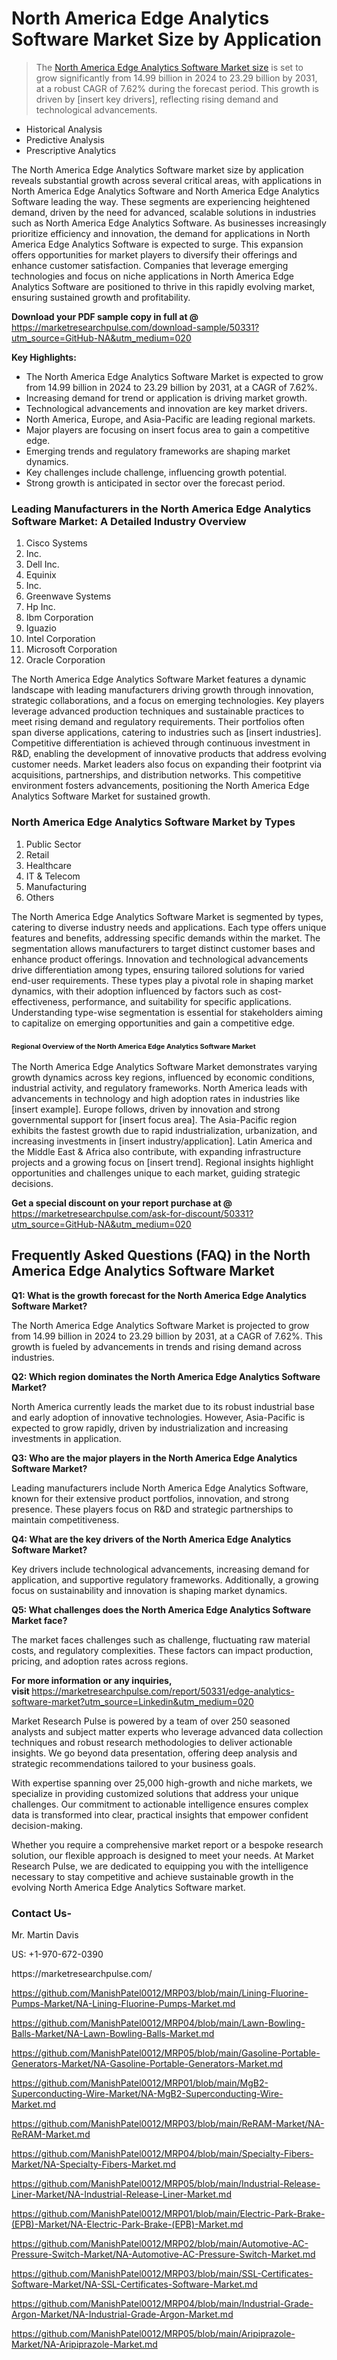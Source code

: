 <h1>North America Edge Analytics Software Market&nbsp;Size by Application</h1><blockquote><p>The <a href="https://marketresearchpulse.com/download-sample/50331?utm_source=GitHub-NA&amp;utm_medium=020">North America Edge Analytics Software Market size</a> is set to grow significantly from 14.99 billion in 2024 to 23.29 billion by 2031, at a robust CAGR of 7.62% during the forecast period. This growth is driven by [insert key drivers], reflecting rising demand and technological advancements.</p></blockquote><ul><li>Historical Analysis<li> Predictive Analysis<li> Prescriptive Analytics</li></ul><p>The North America Edge Analytics Software market size by application reveals substantial growth across several critical areas, with applications in North America Edge Analytics Software and North America Edge Analytics Software leading the way. These segments are experiencing heightened demand, driven by the need for advanced, scalable solutions in industries such as North America Edge Analytics Software. As businesses increasingly prioritize efficiency and innovation, the demand for applications in North America Edge Analytics Software is expected to surge. This expansion offers opportunities for market players to diversify their offerings and enhance customer satisfaction. Companies that leverage emerging technologies and focus on niche applications in North America Edge Analytics Software are positioned to thrive in this rapidly evolving market, ensuring sustained growth and profitability.</p><p><strong>Download your PDF sample copy in full at @ </strong><a href="https://marketresearchpulse.com/download-sample/50331?utm_source=GitHub-NA&amp;utm_medium=020">https://marketresearchpulse.com/download-sample/50331?utm_source=GitHub-NA&amp;utm_medium=020</a></p><p><strong>Key Highlights: </strong></p><ul><li>The North America Edge Analytics Software Market is expected to grow from 14.99 billion in 2024 to 23.29 billion by 2031, at a CAGR of 7.62%.</li><li>Increasing demand for trend or application is driving market growth.</li><li>Technological advancements and innovation are key market drivers.</li><li>North America, Europe, and Asia-Pacific are leading regional markets.</li><li>Major players are focusing on insert focus area to gain a competitive edge.</li><li>Emerging trends and regulatory frameworks are shaping market dynamics.</li><li>Key challenges include challenge, influencing growth potential.</li><li>Strong growth is anticipated in sector over the forecast period.</li></ul><h3>Leading Manufacturers in the North America Edge Analytics Software Market: A Detailed Industry Overview</h3><ol><li>Cisco Systems</li><li>Inc.</li><li>Dell Inc.</li><li>Equinix</li><li>Inc.</li><li>Greenwave Systems</li><li>Hp Inc.</li><li>Ibm Corporation</li><li>Iguazio</li><li>Intel Corporation</li><li>Microsoft Corporation</li><li>Oracle Corporation</li></ol><div class="flex max-w-full flex-col flex-grow"><div class="min-h-8 text-message flex w-full flex-col items-end gap-2 whitespace-normal break-words [.text-message+&amp;]:mt-5" dir="auto" data-message-author-role="assistant" data-message-id="fd8432e4-4910-450d-b182-61b7bfb0a01f" data-message-model-slug="gpt-4o"><div class="flex w-full flex-col gap-1 empty:hidden first:pt-[3px]"><div class="markdown prose w-full break-words dark:prose-invert light"><p>The North America Edge Analytics Software Market features a dynamic landscape with leading manufacturers driving growth through innovation, strategic collaborations, and a focus on emerging technologies. Key players leverage advanced production techniques and sustainable practices to meet rising demand and regulatory requirements. Their portfolios often span diverse applications, catering to industries such as [insert industries]. Competitive differentiation is achieved through continuous investment in R&amp;D, enabling the development of innovative products that address evolving customer needs. Market leaders also focus on expanding their footprint via acquisitions, partnerships, and distribution networks. This competitive environment fosters advancements, positioning the North America Edge Analytics Software Market for sustained growth.</p></div></div></div></div><h3>North America Edge Analytics Software Market by Types</h3><ol><li>Public Sector<li> Retail<li> Healthcare<li> IT & Telecom<li> Manufacturing<li> Others</li></ol><div class="flex max-w-full flex-col flex-grow"><div class="min-h-8 text-message flex w-full flex-col items-end gap-2 whitespace-normal break-words [.text-message+&amp;]:mt-5" dir="auto" data-message-author-role="assistant" data-message-id="084470be-0bb7-4664-bddf-5156b4f41249" data-message-model-slug="gpt-4o-mini"><div class="flex w-full flex-col gap-1 empty:hidden first:pt-[3px]"><div class="markdown prose w-full break-words dark:prose-invert light"><p>The North America Edge Analytics Software Market is segmented by types, catering to diverse industry needs and applications. Each type offers unique features and benefits, addressing specific demands within the market. The segmentation allows manufacturers to target distinct customer bases and enhance product offerings. Innovation and technological advancements drive differentiation among types, ensuring tailored solutions for varied end-user requirements. These types play a pivotal role in shaping market dynamics, with their adoption influenced by factors such as cost-effectiveness, performance, and suitability for specific applications. Understanding type-wise segmentation is essential for stakeholders aiming to capitalize on emerging opportunities and gain a competitive edge.</p></div></div></div></div><h3><span style="font-size: 11px;">Regional Overview of the North America Edge Analytics Software Market</span></h3><div class="flex max-w-full flex-col flex-grow"><div class="min-h-8 text-message flex w-full flex-col items-end gap-2 whitespace-normal break-words [.text-message+&amp;]:mt-5" dir="auto" data-message-author-role="assistant" data-message-id="e9038762-ce64-4e30-91c9-9bd413514231" data-message-model-slug="gpt-4o-mini"><div class="flex w-full flex-col gap-1 empty:hidden first:pt-[3px]"><div class="markdown prose w-full break-words dark:prose-invert light"><p>The North America Edge Analytics Software Market demonstrates varying growth dynamics across key regions, influenced by economic conditions, industrial activity, and regulatory frameworks. North America leads with advancements in technology and high adoption rates in industries like [insert example]. Europe follows, driven by innovation and strong governmental support for [insert focus area]. The Asia-Pacific region exhibits the fastest growth due to rapid industrialization, urbanization, and increasing investments in [insert industry/application]. Latin America and the Middle East &amp; Africa also contribute, with expanding infrastructure projects and a growing focus on [insert trend]. Regional insights highlight opportunities and challenges unique to each market, guiding strategic decisions.</p></div></div></div></div><p><strong>Get a special discount on your report purchase at @ </strong><a href="https://marketresearchpulse.com/ask-for-discount/50331?utm_source=GitHub-NA&amp;utm_medium=020">https://marketresearchpulse.com/ask-for-discount/50331?utm_source=GitHub-NA&amp;utm_medium=020</a></p><h2>Frequently Asked Questions (FAQ) in the North America Edge Analytics Software Market</h2><p><strong>Q1: What is the growth forecast for the North America Edge Analytics Software Market?</strong></p><p>The North America Edge Analytics Software Market is projected to grow from 14.99 billion in 2024 to 23.29 billion by 2031, at a CAGR of 7.62%. This growth is fueled by advancements in trends and rising demand across industries.</p><p><strong>Q2: Which region dominates the North America Edge Analytics Software Market?</strong></p><p>North America currently leads the market due to its robust industrial base and early adoption of innovative technologies. However, Asia-Pacific is expected to grow rapidly, driven by industrialization and increasing investments in application.</p><p><strong>Q3: Who are the major players in the North America Edge Analytics Software Market?</strong></p><p>Leading manufacturers include North America Edge Analytics Software, known for their extensive product portfolios, innovation, and strong presence. These players focus on R&amp;D and strategic partnerships to maintain competitiveness.</p><p><strong>Q4: What are the key drivers of the North America Edge Analytics Software Market?</strong></p><p>Key drivers include technological advancements, increasing demand for application, and supportive regulatory frameworks. Additionally, a growing focus on sustainability and innovation is shaping market dynamics.</p><p><strong>Q5: What challenges does the North America Edge Analytics Software Market face?</strong></p><p>The market faces challenges such as challenge, fluctuating raw material costs, and regulatory complexities. These factors can impact production, pricing, and adoption rates across regions.</p><p><strong>For more information or any inquiries, visit&nbsp;</strong><a href="https://marketresearchpulse.com/report/50331/edge-analytics-software-market?utm_source=Linkedin&utm_medium=020">https://marketresearchpulse.com/report/50331/edge-analytics-software-market?utm_source=Linkedin&utm_medium=020</a></p><p>Market Research Pulse is powered by a team of over 250 seasoned analysts and subject matter experts who leverage advanced data collection techniques and robust research methodologies to deliver actionable insights. We go beyond data presentation, offering deep analysis and strategic recommendations tailored to your business goals.</p><p>With expertise spanning over 25,000 high-growth and niche markets, we specialize in providing customized solutions that address your unique challenges. Our commitment to actionable intelligence ensures complex data is transformed into clear, practical insights that empower confident decision-making.</p><p>Whether you require a comprehensive market report or a bespoke research solution, our flexible approach is designed to meet your needs. At Market Research Pulse, we are dedicated to equipping you with the intelligence necessary to stay competitive and achieve sustainable growth in the evolving North America Edge Analytics Software market.</p><h3><strong>Contact Us-</strong></h3><p>Mr. Martin Davis</p><p>US: +1-970-672-0390</p><p>https://marketresearchpulse.com/</p><p><a href="https://github.com/ManishPatel0012/MRP03/blob/main/Lining-Fluorine-Pumps-Market/NA-Lining-Fluorine-Pumps-Market.md">https://github.com/ManishPatel0012/MRP03/blob/main/Lining-Fluorine-Pumps-Market/NA-Lining-Fluorine-Pumps-Market.md</a></p><p><a href="https://github.com/ManishPatel0012/MRP04/blob/main/Lawn-Bowling-Balls-Market/NA-Lawn-Bowling-Balls-Market.md">https://github.com/ManishPatel0012/MRP04/blob/main/Lawn-Bowling-Balls-Market/NA-Lawn-Bowling-Balls-Market.md</a></p><p><a href="https://github.com/ManishPatel0012/MRP05/blob/main/Gasoline-Portable-Generators-Market/NA-Gasoline-Portable-Generators-Market.md">https://github.com/ManishPatel0012/MRP05/blob/main/Gasoline-Portable-Generators-Market/NA-Gasoline-Portable-Generators-Market.md</a></p><p><a href="https://github.com/ManishPatel0012/MRP01/blob/main/MgB2-Superconducting-Wire-Market/NA-MgB2-Superconducting-Wire-Market.md">https://github.com/ManishPatel0012/MRP01/blob/main/MgB2-Superconducting-Wire-Market/NA-MgB2-Superconducting-Wire-Market.md</a></p><p><a href="https://github.com/ManishPatel0012/MRP03/blob/main/ReRAM-Market/NA-ReRAM-Market.md">https://github.com/ManishPatel0012/MRP03/blob/main/ReRAM-Market/NA-ReRAM-Market.md</a></p><p><a href="https://github.com/ManishPatel0012/MRP04/blob/main/Specialty-Fibers-Market/NA-Specialty-Fibers-Market.md">https://github.com/ManishPatel0012/MRP04/blob/main/Specialty-Fibers-Market/NA-Specialty-Fibers-Market.md</a></p><p><a href="https://github.com/ManishPatel0012/MRP05/blob/main/Industrial-Release-Liner-Market/NA-Industrial-Release-Liner-Market.md">https://github.com/ManishPatel0012/MRP05/blob/main/Industrial-Release-Liner-Market/NA-Industrial-Release-Liner-Market.md</a></p><p><a href="https://github.com/ManishPatel0012/MRP01/blob/main/Electric-Park-Brake-(EPB)-Market/NA-Electric-Park-Brake-(EPB)-Market.md">https://github.com/ManishPatel0012/MRP01/blob/main/Electric-Park-Brake-(EPB)-Market/NA-Electric-Park-Brake-(EPB)-Market.md</a></p><p><a href="https://github.com/ManishPatel0012/MRP02/blob/main/Automotive-AC-Pressure-Switch-Market/NA-Automotive-AC-Pressure-Switch-Market.md">https://github.com/ManishPatel0012/MRP02/blob/main/Automotive-AC-Pressure-Switch-Market/NA-Automotive-AC-Pressure-Switch-Market.md</a></p><p><a href="https://github.com/ManishPatel0012/MRP03/blob/main/SSL-Certificates-Software-Market/NA-SSL-Certificates-Software-Market.md">https://github.com/ManishPatel0012/MRP03/blob/main/SSL-Certificates-Software-Market/NA-SSL-Certificates-Software-Market.md</a></p><p><a href="https://github.com/ManishPatel0012/MRP04/blob/main/Industrial-Grade-Argon-Market/NA-Industrial-Grade-Argon-Market.md">https://github.com/ManishPatel0012/MRP04/blob/main/Industrial-Grade-Argon-Market/NA-Industrial-Grade-Argon-Market.md</a></p><p><a href="https://github.com/ManishPatel0012/MRP05/blob/main/Aripiprazole-Market/NA-Aripiprazole-Market.md">https://github.com/ManishPatel0012/MRP05/blob/main/Aripiprazole-Market/NA-Aripiprazole-Market.md</a></p>
